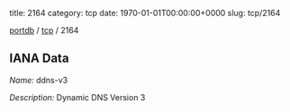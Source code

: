 title: 2164
category: tcp
date: 1970-01-01T00:00:00+0000
slug: tcp/2164

[portdb](/) / [tcp](/category/tcp.html) / 2164


## IANA Data

_Name:_ ddns-v3

_Description:_ Dynamic DNS Version 3

